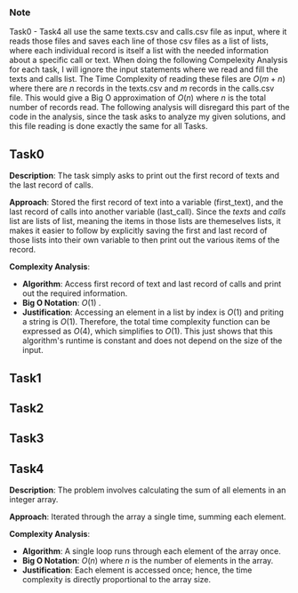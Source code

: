 ### Note
Task0 - Task4 all use the same texts.csv and calls.csv file as input, where it reads those files and saves each line of those csv files as a list of lists, where each individual record is itself a list with the needed information about a specific call or text. When doing the following Compelexity Analysis for each task, I will ignore the input statements where we read and fill the texts and calls list. The Time Complexity of reading these files are $O(m + n)$ where there are $n$ records in the texts.csv and $m$ records in the calls.csv file. This would give a Big O approximation of $O(n)$ where $n$ is the total number of records read. The following analysis will disregard this part of the code in the analysis, since the task asks to analyze my given solutions, and this file reading is done exactly the same for all Tasks.

## Task0
**Description**: The task simply asks to print out the first record of texts and the last record of calls.

**Approach**: Stored the first record of text into a variable (first_text), and the last record of calls into another variable (last_call). Since the *texts* and *calls* list are lists of list, meaning the items in those lists are themeselves lists, it makes it easier to follow by explicitly saving the first and last record of those lists into their own variable to then print out the various items of the record.

**Complexity Analysis**:

- **Algorithm**: Access first record of text and last record of calls and print out the required information.
- **Big O Notation**: $O(1)$ .
- **Justification**: Accessing an element in a list by index is $O(1)$ and priting a string is $O(1)$. Therefore, the total time complexity function can be expressed as $O(4)$, which simplifies to $O(1)$. This just shows that this algorithm's runtime is constant and does not depend on the size of the input.

## Task1


## Task2


## Task3


## Task4


**Description**: The problem involves calculating the sum of all elements in an integer array.

**Approach**: Iterated through the array a single time, summing each element.

**Complexity Analysis**:
- **Algorithm**: A single loop runs through each element of the array once.
- **Big O Notation**: $O(n)$ where $n$ is the number of elements in the array.
- **Justification**: Each element is accessed once; hence, the time complexity is directly proportional to the array size.
